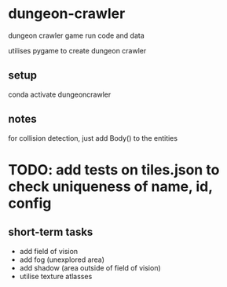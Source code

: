 # dungeon-crawler
dungeon crawler game run code and data

utilises pygame to create dungeon crawler

## setup

conda activate dungeoncrawler

## notes

for collision detection, just add Body() to the entities


# TODO: add tests on tiles.json to check uniqueness of name, id, config

## short-term tasks
- add field of vision
- add fog (unexplored area)
- add shadow (area outside of field of vision)
- utilise texture atlasses